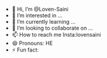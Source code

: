 - 👋 Hi, I’m @Loven-Saini
- 👀 I’m interested in ...
- 🌱 I’m currently learning ...
- 💞️ I’m looking to collaborate on ...
- 📫 How to reach me Insta:lovensaini
- 😄 Pronouns: HE
- ⚡ Fun fact: 

<!---
Loven-Saini/Loven-Saini is a ✨ special ✨ repository because its `README.md` (this file) appears on your GitHub profile.
You can click the Preview link to take a look at your changes.
--->
